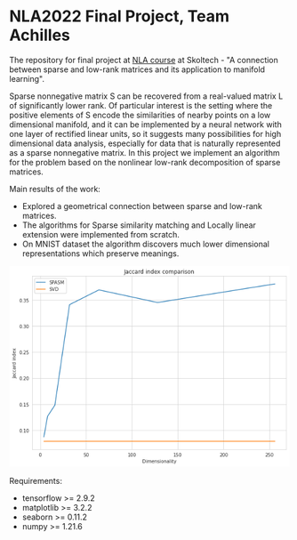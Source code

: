 # NLA2022 Final Project, Team Achilles
The repository for final project at [NLA course](https://github.com/oseledets/nla2022) at Skoltech - "A connection between sparse and low-rank matrices and its application to manifold learning".

Sparse nonnegative matrix S can be recovered from a real-valued matrix L of significantly lower rank. Of particular interest is the setting where the positive elements of S encode the similarities of nearby points on a low dimensional manifold, and it can be implemented by a neural network with one layer of rectified linear units, so it suggests many possibilities for high dimensional data analysis, especially for data that is naturally represented as a sparse nonnegative matrix. In this project we implement an algorithm for the problem based on the nonlinear low-rank decomposition of sparse matrices.



Main results of the work:
- Explored a geometrical connection between sparse and low-rank matrices.
- The algorithms for Sparse similarity matching and Locally linear extension were implemented from scratch.
- On MNIST dataset the algorithm discovers much lower dimensional representations which preserve meanings.


![ssvd_moc.png](results_jaccard.png)

Requirements:
- tensorflow >= 2.9.2
- matplotlib >= 3.2.2
- seaborn >= 0.11.2
- numpy >= 1.21.6

